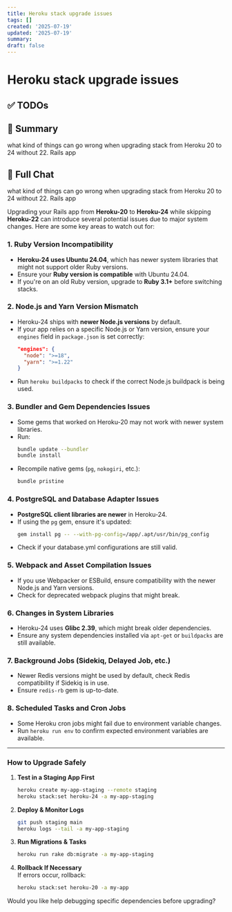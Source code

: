 ```yaml
---
title: Heroku stack upgrade issues
tags: []
created: '2025-07-19'
updated: '2025-07-19'
summary:
draft: false
---
```


# Heroku stack upgrade issues

## ✅ TODOs


## 📌 Summary
what kind of things can go wrong when upgrading stack from Heroku 20 to 24 without 22. Rails app

## 🧠 Full Chat


what kind of things can go wrong when upgrading stack from Heroku 20 to 24 without 22. Rails app



Upgrading your Rails app from **Heroku-20** to **Heroku-24** while skipping **Heroku-22** can introduce several potential issues due to major system changes. Here are some key areas to watch out for:

### **1. Ruby Version Incompatibility**  
- **Heroku-24 uses Ubuntu 24.04**, which has newer system libraries that might not support older Ruby versions.
- Ensure your **Ruby version is compatible** with Ubuntu 24.04.
- If you're on an old Ruby version, upgrade to **Ruby 3.1+** before switching stacks.

### **2. Node.js and Yarn Version Mismatch**  
- Heroku-24 ships with **newer Node.js versions** by default.
- If your app relies on a specific Node.js or Yarn version, ensure your `engines` field in `package.json` is set correctly:
  ```json
  "engines": {
    "node": ">=18",
    "yarn": ">=1.22"
  }
  ```
- Run `heroku buildpacks` to check if the correct Node.js buildpack is being used.

### **3. Bundler and Gem Dependencies Issues**  
- Some gems that worked on Heroku-20 may not work with newer system libraries.
- Run:
  ```sh
  bundle update --bundler
  bundle install
  ```
- Recompile native gems (`pg`, `nokogiri`, etc.):
  ```sh
  bundle pristine
  ```

### **4. PostgreSQL and Database Adapter Issues**  
- **PostgreSQL client libraries are newer** in Heroku-24.
- If using the `pg` gem, ensure it's updated:
  ```sh
  gem install pg -- --with-pg-config=/app/.apt/usr/bin/pg_config
  ```
- Check if your database.yml configurations are still valid.

### **5. Webpack and Asset Compilation Issues**  
- If you use Webpacker or ESBuild, ensure compatibility with the newer Node.js and Yarn versions.
- Check for deprecated webpack plugins that might break.

### **6. Changes in System Libraries**  
- Heroku-24 uses **Glibc 2.39**, which might break older dependencies.
- Ensure any system dependencies installed via `apt-get` or `buildpacks` are still available.

### **7. Background Jobs (Sidekiq, Delayed Job, etc.)**  
- Newer Redis versions might be used by default, check Redis compatibility if Sidekiq is in use.
- Ensure `redis-rb` gem is up-to-date.

### **8. Scheduled Tasks and Cron Jobs**  
- Some Heroku cron jobs might fail due to environment variable changes.
- Run `heroku run env` to confirm expected environment variables are available.

---

### **How to Upgrade Safely**
1. **Test in a Staging App First**  
   ```sh
   heroku create my-app-staging --remote staging
   heroku stack:set heroku-24 -a my-app-staging
   ```
2. **Deploy & Monitor Logs**  
   ```sh
   git push staging main
   heroku logs --tail -a my-app-staging
   ```
3. **Run Migrations & Tasks**  
   ```sh
   heroku run rake db:migrate -a my-app-staging
   ```
4. **Rollback If Necessary**  
   If errors occur, rollback:
   ```sh
   heroku stack:set heroku-20 -a my-app
   ```

Would you like help debugging specific dependencies before upgrading?